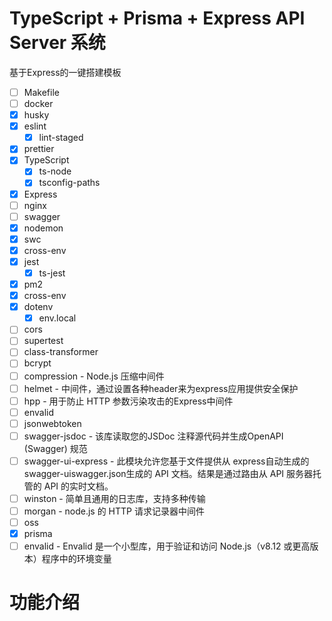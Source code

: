 # TypeScript + Prisma + Express API Server 系统

基于Express的一键搭建模板

- [ ] Makefile
- [ ] docker
- [x] husky
- [x] eslint
  - [x] lint-staged
- [x] prettier
- [x] TypeScript
  - [x] ts-node
  - [x] tsconfig-paths
- [x] Express
- [ ] nginx
- [ ] swagger
- [x] nodemon
- [x] swc
- [x] cross-env
- [x] jest
  - [x] ts-jest
- [x] pm2
- [x] cross-env
- [x] dotenv
  - [x] env.local
- [ ] cors
- [ ] supertest
- [ ] class-transformer
- [ ] bcrypt
- [ ] compression - Node.js 压缩中间件
- [ ] helmet - 中间件，通过设置各种header来为express应用提供安全保护
- [ ] hpp - 用于防止 HTTP 参数污染攻击的Express中间件
- [ ] envalid
- [ ] jsonwebtoken
- [ ] swagger-jsdoc - 该库读取您的JSDoc 注释源代码并生成OpenAPI (Swagger) 规范
- [ ] swagger-ui-express - 此模块允许您基于文件提供从 express自动生成的swagger-uiswagger.json生成的 API 文档。结果是通过路由从 API 服务器托管的 API 的实时文档。
- [ ] winston - 简单且通用的日志库，支持多种传输
- [ ] morgan - node.js 的 HTTP 请求记录器中间件
- [ ] oss
- [x] prisma
- [ ] envalid - Envalid 是一个小型库，用于验证和访问 Node.js（v8.12 或更高版本）程序中的环境变量

# 功能介绍

